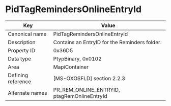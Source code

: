 # PidTagRemindersOnlineEntryId

| Key | Value |
|---|---|
| Canonical name | PidTagRemindersOnlineEntryId |
| Description | Contains an EntryID for the Reminders folder. |
| Property ID | 0x36D5 |
| Data type | PtypBinary, 0x0102 |
| Area | MapiContainer |
| Defining reference | [MS-OXOSFLD] section 2.2.3 |
| Alternate names | PR_REM_ONLINE_ENTRYID, ptagRemOnlineEntryId |
